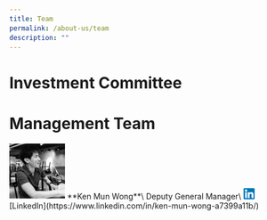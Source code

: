 ```yaml
---
title: Team
permalink: /about-us/team
description: ""
---
```

# Investment Committee
# Management Team

<img src="/images/ken-mun-wong.jpeg" style="width: 100px; margin-left: 0">
**Ken Mun Wong**\
Deputy General Manager\
<img src="/images/linkedin.png" style="width: 20px;margin-left: 0"> [LinkedIn](https://www.linkedin.com/in/ken-mun-wong-a7399a11b/)
